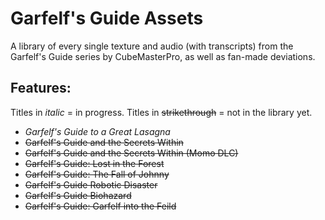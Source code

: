# Garfelf's Guide Assets
A library of every single texture and audio (with transcripts) from the Garfelf's Guide series by CubeMasterPro, as well as fan-made deviations.

## Features:

Titles in _italic_ = in progress. Titles in ~~strikethrough~~ = not in the library yet.

- _Garfelf's Guide to a Great Lasagna_
- ~~Garfelf's Guide and the Secrets Within~~
- ~~Garfelf's Guide and the Secrets Within (Momo DLC)~~
- ~~Garfelf's Guide: Lost in the Forest~~
- ~~Garfelf's Guide: The Fall of Johnny~~
- ~~Garfelf's Guide Robotic Disaster~~
- ~~Garfelf's Guide Biohazard~~
- ~~Garfelf's Guide: Garfelf into the Feild~~
